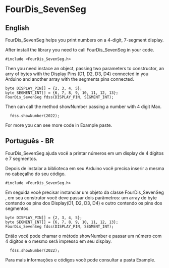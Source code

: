 
# FourDis_SevenSeg

## English

FourDis_SevenSeg helps you print numbers on a 4-digit, 7-segment display.

After install the library  you need to call  FourDis_SevenSeg in your code.

    #include <FourDis_SevenSeg.h>

Then you need instace an object, passing two parameters to constructor, an arry of bytes with the Display Pins (D1, D2, D3, D4) connected in you Arduino and another array with the segments pins connected. 

    byte DISPLAY_PIN[] = {2, 3, 4, 5};
    byte SEGMENT_INT[] = {6, 7, 8, 9, 10, 11, 12, 13};
    FourDis_SevenSeg fdss(DISPLAY_PIN, SEGMENT_INT);
    
Then can call the method showNumber passing a number with 4 digit Max. 

      fdss.showNumber(2022);
For more you can see more code in Example paste.

## Português - BR

FourDis_SevenSeg ajuda você a printar números em um display de 4 dígitos e 7 segmentos.

Depois de instalar a biblioteca em seu Arduino você precisa inserir a mesma no cabeçalho do seu código.

    #include <FourDis_SevenSeg.h>

Em seguida você precisar instanciar um objeto da classe FourDis_SevenSeg , em seu construtor você deve passar dois parâmetros: um array de byte contendo os pins dos Display(D1, D2, D3, D4) e outro contendo os pins dos segmentos.

    byte DISPLAY_PIN[] = {2, 3, 4, 5};
    byte SEGMENT_INT[] = {6, 7, 8, 9, 10, 11, 12, 13};
    FourDis_SevenSeg fdss(DISPLAY_PIN, SEGMENT_INT);
    
Então você pode chamar o método showNumber e passar um número com 4 dígitos e o mesmo será impresso em seu display.

      fdss.showNumber(2022);
      
Para mais informações e códigos você pode consultar a pasta Example.
